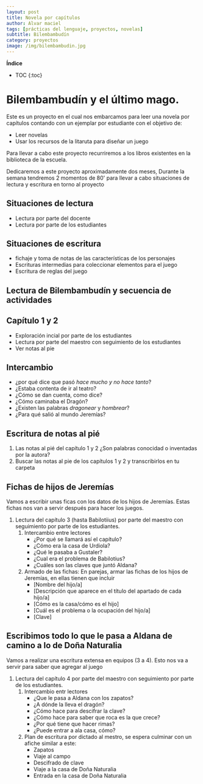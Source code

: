 ```yaml
---
layout: post
title: Novela por capítulos
author: Alvar maciel
tags: [prácticas del lenguaje, proyectos, novelas]
subtitle: Bilembambudín
category: proyectos
image: /img/bilembambudin.jpg
---
```



**Índice**

* TOC
{:toc}

# Bilembambudín y el último mago.

Este es un proyecto en el cual nos embarcamos para leer una novela por capítulos contando con un ejemplar por estudiante con el objetivo de:
- Leer novelas
- Usar los recursos de la litaruta para diseñar un juego

Para llevar a cabo este proyecto recurriremos a los libros existentes en la biblioteca de la escuela.

Dedicaremos a este proyecto aproximadamente dos meses, Durante la semana tendremos 2 momentos de 80' para llevar a cabo situaciones de lectura y escritura en torno al proyecto

## Situaciones de lectura
- Lectura por parte del docente
- Lectura por parte de los estudiantes

## Situaciones de escritura
- fichaje y toma de notas de las características de los personajes
- Escrituras intermedias para coleccionar elementos para el juego
- Escritura de reglas del juego

## Lectura de Bilembambudín y secuencia de actividades

## Capítulo 1 y 2
- Exploración incial por parte de los estudiantes
- Lectura por parte del maestro con seguimiento de los estudiantes
- Ver notas al  pie
## Intercambio
  * ¿por qué dice que pasó *hace mucho y no hace tanto*?
  * ¿Estaba contenta de ir al teatro?
  * ¿Cómo se dan cuenta, como dice?
  * ¿Cómo caminaba el Dragón?
  * ¿Existen las palabras *dragonear* y *hombrear*?
  * ¿Para qué salió al mundo Jeremías?
  
## Escritura de notas al pié
1. Las notas al pié del capítulo 1 y 2 ¿Son palabras conocidad o inventadas por la autora?
2. Buscar las notas al pie de los capítulos 1 y 2 y transcribirlos en tu carpeta
## Fichas de hijos de Jeremías
Vamos a escribir unas ficas con los datos de los hijos de Jeremías. Estas fichas nos van a servir después para hacer los juegos.
1. Lectura del capítulo 3 (hasta Babilotiius) por parte del maestro con seguimiento por parte de los estudiantes.
   1. Intercambio entre lectores
	  - ¿Por qué se llamará así el capítulo?
	  - ¿Cómo era la casa de Urdiola?
	  - ¿Qué le pasaba a Gustaler?
	  - ¿Cual era el problema de Babilotius?
	  - ¿Cuáles son las claves que juntó Aldana?
   2. Armado de las fichas: En parejas, armar las fichas de los hijos de Jeremías, en ellas tienen que incluir
	  - [Nombre del hijo/a]
	  - [Descripción que aparece en el título del apartado de cada hijo/a]
	  - [Cómo es la casa/cómo es el hijo]
	  - [Cuál es el problema o la ocupación del hijo/a]
	  - [Clave]
## Escribimos todo lo que le pasa a Aldana de camino a lo de Doña Naturalia
Vamos a realizar una escritura extensa en equipos (3 a 4). Esto nos va a servir para saber que agregar al juego
1. Lectura del capítulo 4 por parte del maestro con seguimiento por parte de los estudiantes.
   1. Intercambio entr lectores
	  - ¿Que le pasa a Aldana con los zapatos?
	  - ¿A dónde la lleva el dragón?
	  - ¿Cómo hace para descifrar la clave?
	  - ¿Cómo hace para saber que roca es la que crece?
	  - ¿Por qué tiene que hacer rimas?
	  - ¿Puede entrar a ala casa, cómo?
   2. Plan de escritura por dictado al mestro, se espera culminar con un afiche similar a este:
	  - Zapatos
	  - Viaje al campo
	  - Descifrado de clave
	  - Viaje a la casa de Doña Naturalia
	  - Entrada en la casa de Doña Naturalia
